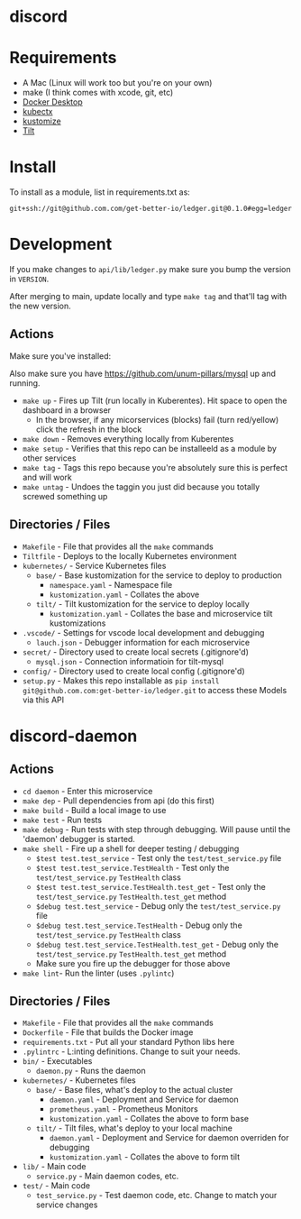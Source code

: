 # discord

# Requirements

- A Mac (Linux will work too but you're on your own)
- make (I think comes with xcode, git, etc)
- [Docker Desktop](https://www.docker.com/products/docker-desktop/)
- [kubectx](https://formulae.brew.sh/formula/kubectx)
- [kustomize](https://formulae.brew.sh/formula/kustomize)
- [Tilt](https://docs.tilt.dev/install.html)

# Install

To install as a module, list in requirements.txt as:

```
git+ssh://git@github.com.com/get-better-io/ledger.git@0.1.0#egg=ledger
```

# Development

If you make changes to `api/lib/ledger.py` make sure you bump the version in `VERSION`.

After merging to main, update locally and type `make tag` and that'll tag with the new version.

## Actions

Make sure you've installed:

Also make sure you have https://github.com/unum-pillars/mysql up and running.

- `make up` - Fires up Tilt (run locally in Kuberentes). Hit space to open the dashboard in a browser
  - In the browser, if any micorservices (blocks) fail (turn red/yellow) click the refresh in the block
- `make down` - Removes everything locally from Kuberentes
- `make setup` - Verifies that this repo can be installeeld as a module by other services
- `make tag` - Tags this repo because you're absolutely sure this is perfect and will work
- `make untag` - Undoes the taggin you just did because you totally screwed something up

## Directories / Files

- `Makefile` - File that provides all the `make` commands
- `Tiltfile` - Deploys to the locally Kubernetes environment
- `kubernetes/` - Service Kubernetes files
  - `base/` - Base kustomization for the service to deploy to production
    - `namespace.yaml` - Namespace file
    - `kustomization.yaml` - Collates the above
  - `tilt/` - Tilt kustomization for the service to deploy locally
    - `kustomization.yaml` - Collates the base and microservice tilt kustomizations
- `.vscode/` - Settings for vscode local development and debugging
  - `lauch.json` - Debugger information for each microservice
- `secret/` - Directory used to create local secrets (.gitignore'd)
  - `mysql.json` - Connection informatioin for tilt-mysql
- `config/` - Directory used to create local config (.gitignore'd)
- `setup.py` - Makes this repo installable as `pip install git@github.com.com:get-better-io/ledger.git` to access these Models via this API

# discord-daemon

## Actions

- `cd daemon` - Enter this microservice
- `make dep` - Pull dependencies from api (do this first)
- `make build` - Build a local image to use
- `make test` - Run tests
- `make debug` - Run tests with step through debugging. Will pause until the 'daemon' debugger is started.
- `make shell` - Fire up a shell for deeper testing / debugging
  - `$test test.test_service` - Test only the `test/test_service.py` file
  - `$test test.test_service.TestHealth` - Test only the `test/test_service.py` `TestHealth` class
  - `$test test.test_service.TestHealth.test_get` - Test only the `test/test_service.py` `TestHealth.test_get` method
  - `$debug test.test_service` - Debug only the `test/test_service.py` file
  - `$debug test.test_service.TestHealth` - Debug only the `test/test_service.py` `TestHealth` class
  - `$debug test.test_service.TestHealth.test_get` - Debug only the `test/test_service.py` `TestHealth.test_get` method
  - Make sure you fire up the debugger for those above
- `make lint`- Run the linter (uses `.pylintc`)

## Directories / Files

- `Makefile` - File that provides all the `make` commands
- `Dockerfile` - File that builds the Docker image
- `requirements.txt` - Put all your standard Python libs here
- `.pylintrc` - L:inting definitions. Change to suit your needs.
- `bin/` - Executables
  - `daemon.py` - Runs the daemon
- `kubernetes/` - Kubernetes files
  - `base/` - Base files, what's deploy to the actual cluster
    - `daemon.yaml` - Deployment and Service for daemon
    - `prometheus.yaml` - Prometheus Monitors
    - `kustomization.yaml` - Collates the above to form base
  - `tilt/` - Tilt files, what's deploy to your local machine
    - `daemon.yaml` - Deployment and Service for daemon overriden for debugging
    - `kustomization.yaml` - Collates the above to form tilt
- `lib/` - Main code
  - `service.py` - Main daemon codes, etc.
- `test/` - Main code
  - `test_service.py` - Test daemon code, etc. Change to match your service changes
